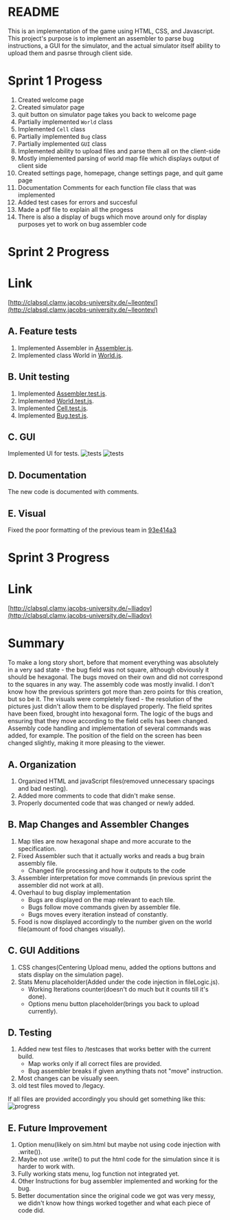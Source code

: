 # README
This is an implementation of the game using HTML, CSS, and Javascript. This project's purpose is to implement an assembler to parse bug instructions, a GUI for the simulator, and the actual simulator itself ability to upload them and pasrse through client side.

# Sprint 1 Progess

1. Created welcome page <br>
2. Created simulator page <br>
3. quit button on simulator page takes you back to welcome page <br>
4. Partially implemented `World` class <br>
5. Implemented `Cell` class <br>
6. Partially implemented `Bug` class <br>
7. Partially implemented `GUI` class <br>
8. Implemented ability to upload files and parse them all on the client-side <br>
9. Mostly implemented parsing of world map file which displays output of client side<br>
10. Created settings page, homepage, change settings page, and quit game page <br>
11. Documentation Comments for each function file class that was implemented <br>
12. Added test cases for errors and succesful <br>
13. Made a pdf file to explain all the progess <br>
14. There is also a display of bugs which move around only for display purposes yet to work on bug assembler code<br>

# Sprint 2 Progress

# Link
[http://clabsql.clamv.jacobs-university.de/~lleontev/](http://clabsql.clamv.jacobs-university.de/~lleontev/)

## A. Feature tests
1. Implemented Assembler in [Assembler.js](public_html/javascriptFiles/Assembler.js).
2. Implemented class World in [World.js](public_html/javascriptFiles/classes/World.js).

## B. Unit testing
1. Implemented [Assembler.test.js](public_html/javascriptFiles/test/Assembler.test.js).
2. Implemented [World.test.js](public_html/javascriptFiles/test/World.test.js).
3. Implemented [Cell.test.js](public_html/javascriptFiles/test/Cell.test.js).
4. Implemented [Bug.test.js](public_html/javascriptFiles/test/Bug.test.js).
## C. GUI
Implemented UI for tests.
![tests](readme_images/welcome.png)
![tests](readme_images/test.png)

## D. Documentation
The new code is documented with comments.

## E. Visual
Fixed the poor formatting of the previous team in [93e414a3](https://github.com/CU-Software-Engineering-2023/pair34_sprint2/commit/93e414a3d98943837cc80f561fa434c535c5024f)

# Sprint 3 Progress

# Link
[http://clabsql.clamv.jacobs-university.de/~lliadov](http://clabsql.clamv.jacobs-university.de/~lliadov)

# Summary
To make a long story short, before that moment everything was absolutely in a very sad state - the bug field was not square, although obviously it should be hexagonal. The bugs moved on their own and did not correspond to the squares in any way. The assembly code was mostly invalid. I don't know how the previous sprinters got more than zero points for this creation, but so be it. The visuals were completely fixed - the resolution of the pictures just didn't allow them to be displayed properly. The field sprites have been fixed, brought into hexagonal form. The logic of the bugs and ensuring that they move according to the field cells has been changed. Assembly code handling and implementation of several commands was added, for example. The position of the field on the screen has been changed slightly, making it more pleasing to the viewer.

## A. Organization
1. Organized HTML and javaScript files(removed unnecessary spacings and bad nesting).
2. Added more comments to code that didn't make sense.
3. Properly documented code that was changed or newly added.

## B. Map Changes and Assembler Changes
1. Map tiles are now hexagonal shape and more accurate to the specification.
2. Fixed Assembler such that it actually works and reads a bug brain assembly file.
	- Changed file processing and how it outputs to the code
3. Assembler interpretation for move commands (in previous sprint the assembler did not work at all).
4. Overhaul to bug display implementation
	- Bugs are displayed on the map relevant to each tile.
	- Bugs follow move commands given by assembler file.
	- Bugs moves every iteration instead of constantly.
5. Food is now displayed accordingly to the number given on the world file(amount of food changes visually).

## C. GUI Additions
1. CSS changes(Centering Upload menu, added the options buttons and stats display on the simulation page).
2. Stats Menu placeholder(Added under the code injection in fileLogic.js).
	- Working Iterations counter(doesn't do much but it counts till it's done).
	- Options menu button placeholder(brings you back to upload currently).

## D. Testing
1. Added new test files to /testcases that works better with the current build.
	- Map works only if all correct files are provided.
	- Bug assembler breaks if given anything thats not "move" instruction.
2. Most changes can be visually seen.
3. old test files moved to /legacy.

If all files are provided accordingly you should get something like this:
![progress](readme_images/sprint3_sim.png)

## E. Future Improvement
1. Option menu(likely on sim.html but maybe not using code injection with .write()).
2. Maybe not use .write() to put the html code for the simulation since it is harder to work with.
3. Fully working stats menu, log function not integrated yet.
4. Other Instructions for bug assembler implemented and working for the bug.
5. Better documentation since the original code we got was very messy, we didn't know how things worked together and what each piece of code did.

